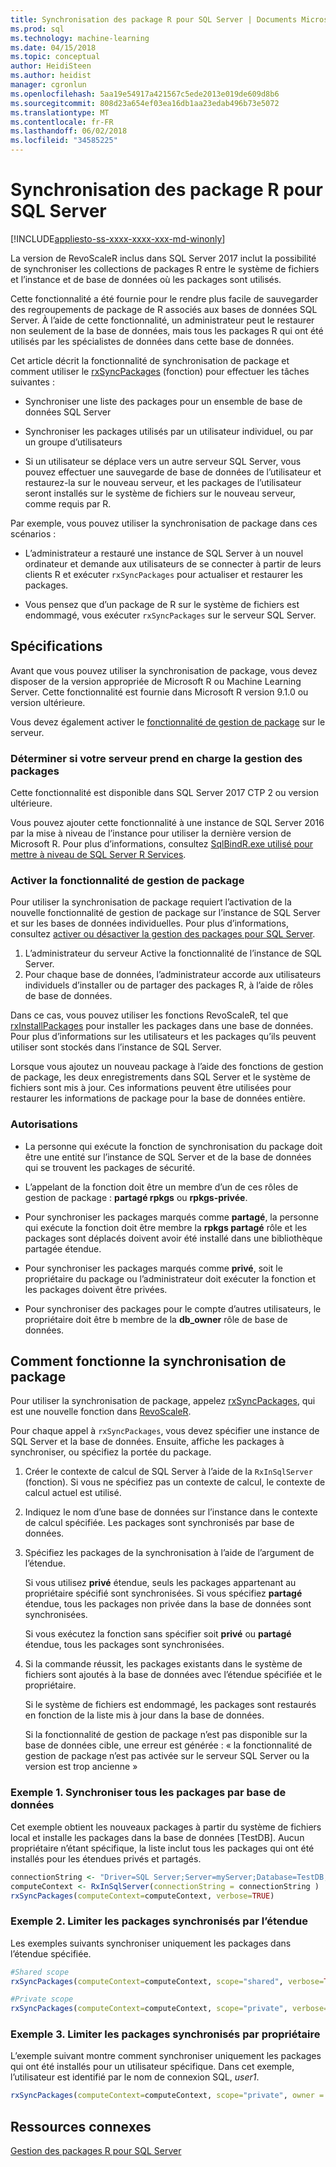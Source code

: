 ```yaml
---
title: Synchronisation des package R pour SQL Server | Documents Microsoft
ms.prod: sql
ms.technology: machine-learning
ms.date: 04/15/2018
ms.topic: conceptual
author: HeidiSteen
ms.author: heidist
manager: cgronlun
ms.openlocfilehash: 5aa19e54917a421567c5ede2013e019de609d8b6
ms.sourcegitcommit: 808d23a654ef03ea16db1aa23edab496b73e5072
ms.translationtype: MT
ms.contentlocale: fr-FR
ms.lasthandoff: 06/02/2018
ms.locfileid: "34585225"
---
```

# <a name="r-package-synchronization-for-sql-server"></a>Synchronisation des package R pour SQL Server
[!INCLUDE[appliesto-ss-xxxx-xxxx-xxx-md-winonly](../../includes/appliesto-ss-xxxx-xxxx-xxx-md-winonly.md)]

La version de RevoScaleR inclus dans SQL Server 2017 inclut la possibilité de synchroniser les collections de packages R entre le système de fichiers et l’instance et de base de données où les packages sont utilisés.

Cette fonctionnalité a été fournie pour le rendre plus facile de sauvegarder des regroupements de package de R associés aux bases de données SQL Server. À l’aide de cette fonctionnalité, un administrateur peut le restaurer non seulement de la base de données, mais tous les packages R qui ont été utilisés par les spécialistes de données dans cette base de données.

Cet article décrit la fonctionnalité de synchronisation de package et comment utiliser le [rxSyncPackages](https://docs.microsoft.com/machine-learning-server/r-reference/revoscaler/rxsyncpackages) (fonction) pour effectuer les tâches suivantes :

+ Synchroniser une liste des packages pour un ensemble de base de données SQL Server

+ Synchroniser les packages utilisés par un utilisateur individuel, ou par un groupe d’utilisateurs

+ Si un utilisateur se déplace vers un autre serveur SQL Server, vous pouvez effectuer une sauvegarde de base de données de l’utilisateur et restaurez-la sur le nouveau serveur, et les packages de l’utilisateur seront installés sur le système de fichiers sur le nouveau serveur, comme requis par R.

Par exemple, vous pouvez utiliser la synchronisation de package dans ces scénarios :

+ L’administrateur a restauré une instance de SQL Server à un nouvel ordinateur et demande aux utilisateurs de se connecter à partir de leurs clients R et exécuter `rxSyncPackages` pour actualiser et restaurer les packages.

+ Vous pensez que d’un package de R sur le système de fichiers est endommagé, vous exécuter `rxSyncPackages` sur le serveur SQL Server.

## <a name="requirements"></a>Spécifications

Avant que vous pouvez utiliser la synchronisation de package, vous devez disposer de la version appropriée de Microsoft R ou Machine Learning Server. Cette fonctionnalité est fournie dans Microsoft R version 9.1.0 ou version ultérieure. 

Vous devez également activer le [fonctionnalité de gestion de package](r-package-how-to-enable-or-disable.md) sur le serveur.

### <a name="determine-whether-your-server-supports-package-management"></a>Déterminer si votre serveur prend en charge la gestion des packages

Cette fonctionnalité est disponible dans SQL Server 2017 CTP 2 ou version ultérieure.

Vous pouvez ajouter cette fonctionnalité à une instance de SQL Server 2016 par la mise à niveau de l’instance pour utiliser la dernière version de Microsoft R. Pour plus d’informations, consultez [SqlBindR.exe utilisé pour mettre à niveau de SQL Server R Services](use-sqlbindr-exe-to-upgrade-an-instance-of-sql-server.md).

### <a name="enable-the-package-management-feature"></a>Activer la fonctionnalité de gestion de package

Pour utiliser la synchronisation de package requiert l’activation de la nouvelle fonctionnalité de gestion de package sur l’instance de SQL Server et sur les bases de données individuelles. Pour plus d’informations, consultez [activer ou désactiver la gestion des packages pour SQL Server](r-package-how-to-enable-or-disable.md).

1. L’administrateur du serveur Active la fonctionnalité de l’instance de SQL Server.
2. Pour chaque base de données, l’administrateur accorde aux utilisateurs individuels d’installer ou de partager des packages R, à l’aide de rôles de base de données.

Dans ce cas, vous pouvez utiliser les fonctions RevoScaleR, tel que [rxInstallPackages](https://docs.microsoft.com/machine-learning-server/r-reference/revoscaler/rxinstallpackages) pour installer les packages dans une base de données.  Pour plus d’informations sur les utilisateurs et les packages qu’ils peuvent utiliser sont stockés dans l’instance de SQL Server. 

Lorsque vous ajoutez un nouveau package à l’aide des fonctions de gestion de package, les deux enregistrements dans SQL Server et le système de fichiers sont mis à jour. Ces informations peuvent être utilisées pour restaurer les informations de package pour la base de données entière.

### <a name="permissions"></a>Autorisations

+ La personne qui exécute la fonction de synchronisation du package doit être une entité sur l’instance de SQL Server et de la base de données qui se trouvent les packages de sécurité.

+ L’appelant de la fonction doit être un membre d’un de ces rôles de gestion de package : **partagé rpkgs** ou **rpkgs-privée**.

+ Pour synchroniser les packages marqués comme **partagé**, la personne qui exécute la fonction doit être membre la **rpkgs partagé** rôle et les packages sont déplacés doivent avoir été installé dans une bibliothèque partagée étendue.

+ Pour synchroniser les packages marqués comme **privé**, soit le propriétaire du package ou l’administrateur doit exécuter la fonction et les packages doivent être privées.

+ Pour synchroniser des packages pour le compte d’autres utilisateurs, le propriétaire doit être b membre de la **db_owner** rôle de base de données.

## <a name="how-package-synchronization-works"></a>Comment fonctionne la synchronisation de package

Pour utiliser la synchronisation de package, appelez [rxSyncPackages](https://docs.microsoft.com/r-server/r-reference/revoscaler/rxsyncpackages), qui est une nouvelle fonction dans [RevoScaleR](https://docs.microsoft.com/machine-learning-server/r-reference/revoscaler/revoscaler). 

Pour chaque appel à `rxSyncPackages`, vous devez spécifier une instance de SQL Server et la base de données. Ensuite, affiche les packages à synchroniser, ou spécifiez la portée du package.

1. Créer le contexte de calcul de SQL Server à l’aide de la `RxInSqlServer` (fonction). Si vous ne spécifiez pas un contexte de calcul, le contexte de calcul actuel est utilisé.

2. Indiquez le nom d’une base de données sur l’instance dans le contexte de calcul spécifiée. Les packages sont synchronisés par base de données.

3. Spécifiez les packages de la synchronisation à l’aide de l’argument de l’étendue.

    Si vous utilisez **privé** étendue, seuls les packages appartenant au propriétaire spécifié sont synchronisées. Si vous spécifiez **partagé** étendue, tous les packages non privée dans la base de données sont synchronisées. 
    
    Si vous exécutez la fonction sans spécifier soit **privé** ou **partagé** étendue, tous les packages sont synchronisées.

4. Si la commande réussit, les packages existants dans le système de fichiers sont ajoutés à la base de données avec l’étendue spécifiée et le propriétaire.

    Si le système de fichiers est endommagé, les packages sont restaurés en fonction de la liste mis à jour dans la base de données.

    Si la fonctionnalité de gestion de package n’est pas disponible sur la base de données cible, une erreur est générée : « la fonctionnalité de gestion de package n’est pas activée sur le serveur SQL Server ou la version est trop ancienne »

### <a name="example-1-synchronize-all-package-by-database"></a>Exemple 1. Synchroniser tous les packages par base de données

Cet exemple obtient les nouveaux packages à partir du système de fichiers local et installe les packages dans la base de données [TestDB]. Aucun propriétaire n’étant spécifique, la liste inclut tous les packages qui ont été installés pour les étendues privés et partagés.

```R
connectionString <- "Driver=SQL Server;Server=myServer;Database=TestDB;Trusted_Connection=True;"
computeContext <- RxInSqlServer(connectionString = connectionString )
rxSyncPackages(computeContext=computeContext, verbose=TRUE)
```

### <a name="example-2-restrict-synchronized-packages-by-scope"></a>Exemple 2. Limiter les packages synchronisés par l’étendue

Les exemples suivants synchroniser uniquement les packages dans l’étendue spécifiée.

```R
#Shared scope
rxSyncPackages(computeContext=computeContext, scope="shared", verbose=TRUE)

#Private scope
rxSyncPackages(computeContext=computeContext, scope="private", verbose=TRUE)
```

### <a name="example-3-restrict-synchronized-packages-by-owner"></a>Exemple 3. Limiter les packages synchronisés par propriétaire

L’exemple suivant montre comment synchroniser uniquement les packages qui ont été installés pour un utilisateur spécifique. Dans cet exemple, l’utilisateur est identifié par le nom de connexion SQL, *user1*.

```R
rxSyncPackages(computeContext=computeContext, scope="private", owner = "user1", verbose=TRUE))
```

## <a name="related-resources"></a>Ressources connexes

[Gestion des packages R pour SQL Server](install-additional-r-packages-on-sql-server.md)
